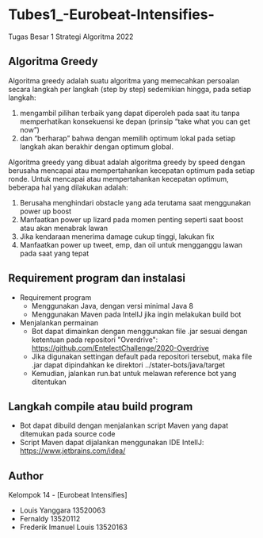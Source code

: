 # Tubes1_-Eurobeat-Intensifies-
Tugas Besar 1 Strategi Algoritma 2022

## Algoritma Greedy

Algoritma greedy adalah suatu algoritma yang memecahkan persoalan secara langkah per langkah (step by step) sedemikian hingga, 
pada setiap langkah:
   1. mengambil pilihan terbaik yang dapat diperoleh pada saat itu tanpa memperhatikan konsekuensi ke depan (prinsip “take what you can get now”)
   2. dan “berharap” bahwa dengan memilih optimum lokal pada setiap langkah akan berakhir dengan optimum global.

Algoritma greedy yang dibuat adalah algoritma greedy by speed dengan berusaha mencapai atau mempertahankan kecepatan optimum pada setiap ronde. Untuk mencapai atau mempertahankan kecepatan optimum, beberapa hal yang dilakukan adalah:
1. Berusaha menghindari obstacle yang ada terutama saat menggunakan power up boost
2. Manfaatkan power up lizard pada momen penting seperti saat boost atau akan menabrak lawan
3. Jika kendaraan menerima damage cukup tinggi, lakukan fix
4. Manfaatkan power up tweet, emp, dan oil untuk mengganggu lawan pada saat yang tepat

## Requirement program dan instalasi
- Requirement program
   - Menggunakan Java, dengan versi minimal Java 8
   - Menggunakan Maven pada IntelIJ jika ingin melakukan build bot
- Menjalankan permainan
   - Bot dapat dimainkan dengan menggunakan file .jar sesuai dengan ketentuan pada repositori "Overdrive": https://github.com/EntelectChallenge/2020-Overdrive
   - Jika digunakan settingan default pada repositori tersebut, maka file .jar dapat dipindahkan ke direktori ../stater-bots/java/target
   - Kemudian, jalankan run.bat untuk melawan reference bot yang ditentukan
## Langkah compile atau build program
   - Bot dapat dibuild dengan menjalankan script Maven yang dapat ditemukan pada source code
   - Script Maven dapat dijalankan menggunakan IDE IntelIJ: https://www.jetbrains.com/idea/

## Author

Kelompok 14 - [Eurobeat Intensifies]
- Louis Yanggara            13520063
- Fernaldy                  13520112
- Frederik Imanuel Louis    13520163
